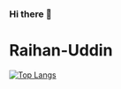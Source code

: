 ### Hi there 👋
# Raihan-Uddin

[![Top Langs](https://github-readme-stats.vercel.app/api/top-langs/?username=Rai321han&layout=donut-vertical)](https://github.com/Rai321han/github-readme-stats)

